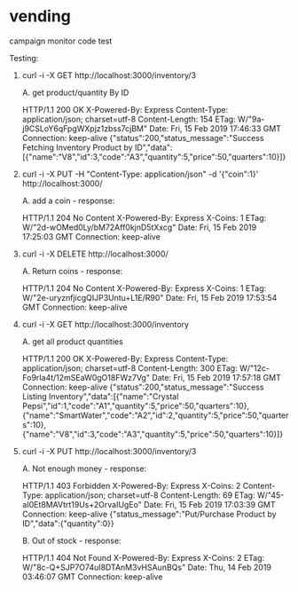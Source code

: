 # vending
campaign monitor code test

Testing:

1. curl -i -X GET  http://localhost:3000/inventory/3

    A. get product/quantity By ID

    HTTP/1.1 200 OK
    X-Powered-By: Express
    Content-Type: application/json; charset=utf-8
    Content-Length: 154
    ETag: W/"9a-j9CSLoY6qFpgWXpjz1zbss7cjBM"
    Date: Fri, 15 Feb 2019 17:46:33 GMT
    Connection: keep-alive
    {"status":200,"status_message":"Success Fetching Inventory Product by ID","data":[{"name":"V8","id":3,"code":"A3","quantity":5,"price":50,"quarters":10}]}


2. curl -i -X PUT -H "Content-Type: application/json" -d '{"coin":1}' http://localhost:3000/

    A. add a coin - response: 

    HTTP/1.1 204 No Content
    X-Powered-By: Express
    X-Coins: 1
    ETag: W/"2d-wOMed0Ly/bM72Aff0kjnD5tXxcg"
    Date: Fri, 15 Feb 2019 17:25:03 GMT
    Connection: keep-alive

3. curl -i -X DELETE  http://localhost:3000/

    A. Return coins - response:

    HTTP/1.1 204 No Content
    X-Powered-By: Express
    X-Coins: 1
    ETag: W/"2e-uryznfjicgQIJP3Untu+L1E/R90"
    Date: Fri, 15 Feb 2019 17:53:54 GMT
    Connection: keep-alive

4. curl -i -X GET  http://localhost:3000/inventory

    A. get all product quantities

    HTTP/1.1 200 OK
    X-Powered-By: Express
    Content-Type: application/json; charset=utf-8
    Content-Length: 300
    ETag: W/"12c-Fo9rIa4t/12mSEaW0gO18FWz7Vg"
    Date: Fri, 15 Feb 2019 17:57:18 GMT
    Connection: keep-alive
    {"status":200,"status_message":"Success Listing Inventory","data":[{"name":"Crystal Pepsi","id":1,"code":"A1","quantity":5,"price":50,"quarters":10},{"name":"SmartWater","code":"A2","id":2,"quantity":5,"price":50,"quarters":10},{"name":"V8","id":3,"code":"A3","quantity":5,"price":50,"quarters":10}]}


5. curl -i -X PUT  http://localhost:3000/inventory/3

    A. Not enough money - response:

    HTTP/1.1 403 Forbidden
    X-Powered-By: Express
    X-Coins: 2
    Content-Type: application/json; charset=utf-8
    Content-Length: 69
    ETag: W/"45-aI0Et8MAVtrt19Us+2OrvaIUgEo"
    Date: Fri, 15 Feb 2019 17:03:39 GMT
    Connection: keep-alive
    {"status_message":"Put/Purchase Product by ID","data":{"quantity":0}}


    B. Out of stock - response:

    HTTP/1.1 404 Not Found
    X-Powered-By: Express
    X-Coins: 2
    ETag: W/"8c-Q+SJP7O74uI8DTAnM3vHSAunBQs"
    Date: Thu, 14 Feb 2019 03:46:07 GMT
    Connection: keep-alive

